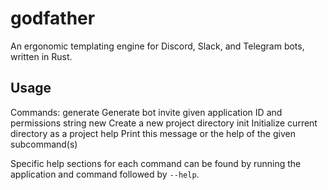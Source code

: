 # godfather
An ergonomic templating engine for Discord, Slack, and Telegram bots, written in Rust.

## Usage
Commands:
  generate  Generate bot invite given application ID and permissions string
  new       Create a new project directory
  init      Initialize current directory as a project
  help      Print this message or the help of the given subcommand(s)

Specific help sections for each command can be found by running the application and command followed by `--help`.
